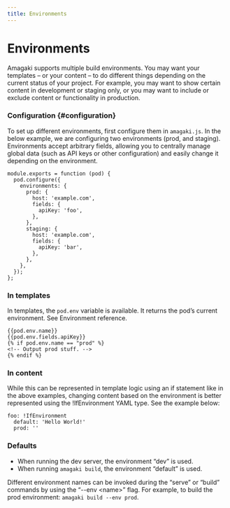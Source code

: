 ```yaml
---
title: Environments
---
```

# Environments

Amagaki supports multiple build environments. You may want your templates – or
your content – to do different things depending on the current status of your
project. For example, you may want to show certain content in development or
staging only, or you may want to include or exclude content or functionality in
production.



### Configuration {#configuration}

To set up different environments, first configure them in `amagaki.js`. In the
below example, we are configuring two environments (prod, and staging).
Environments accept arbitrary fields, allowing you to centrally manage global
data (such as API keys or other configuration) and easily change it depending on
the environment.


```
module.exports = function (pod) {
  pod.configure({
    environments: {
      prod: {
        host: 'example.com',
        fields: {
          apiKey: 'foo',
        },
      },
      staging: {
        host: 'example.com',
        fields: {
          apiKey: 'bar',
        },
      },
    },
  });
};
```



### In templates

In templates, the `pod.env` variable is available. It returns the pod’s current
environment. See Environment reference.


```
{{pod.env.name}}
{{pod.env.fields.apiKey}}
{% if pod.env.name == "prod" %}
<!-- Output prod stuff. -->
{% endif %}
```



### In content

While this can be represented in template logic using an if statement like in
the above examples,  changing content based on the environment is better
represented using the !IfEnvironment YAML type. See the example below:


```
foo: !IfEnvironment
  default: 'Hello World!'
  prod: ''
```



### Defaults



*   When running the dev server, the environment “dev” is used.
*   When running `amagaki build`, the environment “default” is used.

Different environment names can be invoked during the “serve” or “build”
commands by using the “--env &lt;name>” flag. For example, to build the prod
environment: `amagaki build --env prod`.

